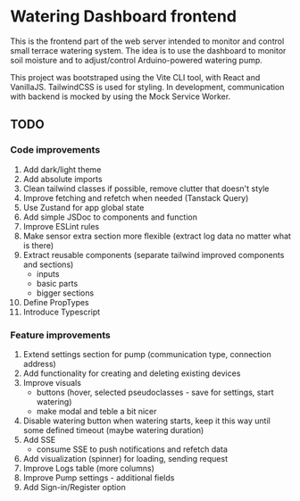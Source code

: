 # Watering Dashboard frontend

This is the frontend part of the web server intended to monitor and control small terrace watering system. The idea is to use the dashboard to monitor soil moisture and to adjust/control Arduino-powered watering pump.

This project was bootstraped using the Vite CLI tool, with React and VanillaJS. TailwindCSS is used for styling. In development, communication with backend is mocked by using the Mock Service Worker.

## TODO

### Code improvements

1. Add dark/light theme
2. Add absolute imports
3. Clean tailwind classes if possible, remove clutter that doesn't style
4. Improve fetching and refetch when needed (Tanstack Query)
5. Use Zustand for app global state
6. Add simple JSDoc to components and function
7. Improve ESLint rules
8. Make sensor extra section more flexible (extract log data no matter what is there)
9. Extract reusable components (separate tailwind improved components and sections)
    - inputs
    - basic parts
    - bigger sections
10. Define PropTypes
11. Introduce Typescript

### Feature improvements

1. Extend settings section for pump (communication type, connection address)
2. Add functionality for creating and deleting existing devices
3. Improve visuals
    - buttons (hover, selected pseudoclasses - save for settings, start watering)
    - make modal and teble a bit nicer
4. Disable watering button when watering starts, keep it this way until some defined timeout (maybe watering duration)
5. Add SSE
    - consume SSE to push notifications and refetch data
6. Add visualization (spinner) for loading, sending request
7. Improve Logs table (more columns)
8. Improve Pump settings - additional fields
9. Add Sign-in/Register option
